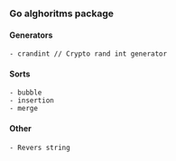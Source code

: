 ### Go alghoritms package

#### Generators
    - crandint // Crypto rand int generator

#### Sorts
    - bubble
    - insertion
    - merge

#### Other
    - Revers string